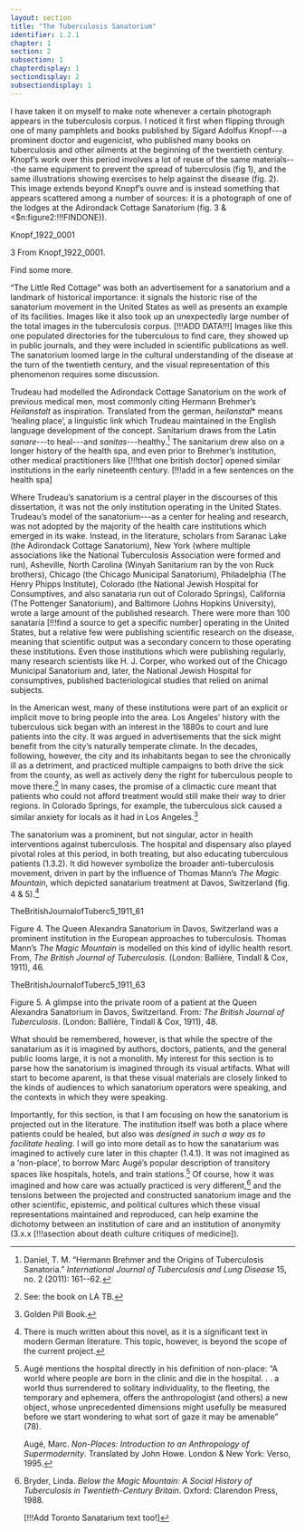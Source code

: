 ```yaml
---
layout: section
title: "The Tuberculosis Sanatorium"
identifier: 1.2.1
chapter: 1
section: 2
subsection: 1
chapterdisplay: 1
sectiondisplay: 2
subsectiondisplay: 1
---
```


I have taken it on myself to make note whenever a certain photograph appears in the tuberculosis corpus. I noticed it first when flipping through one of many pamphlets and books published by Sigard Adolfus Knopf---a prominent doctor and eugenicist, who published many books on tuberculosis and other ailments at the beginning of the twentieth century. Knopf’s work over this period involves a lot of reuse of the same materials---the same equipment to prevent the spread of tuberculosis (fig 1), and the same illustrations showing exercises to help against the disease (fig. 2). This image extends beyond Knopf’s ouvre and is instead something that appears scattered among a number of sources: it is a photograph of one of the lodges at the Adirondack Cottage Sanatorium (fig. 3 & <$n:figure2:!!!FINDONE)). 

Knopf_1922_0001

3 From Knopf_1922_0001.

Find some more.

“The Little Red Cottage” was both an advertisement for a sanatorium and a landmark of historical importance: it signals the historic rise of the sanatorium movement in the United States as well as presents an example of its facilities. Images like it also took up an unexpectedly large number of the total images in the tuberculosis corpus. [!!!ADD DATA!!!] Images like this one populated directories for the tuberculous to find care, they showed up in public journals, and they were included in scientific publications as well. The sanatorium loomed large in the cultural understanding of the disease at the turn of the twentieth century, and the visual representation of this phenomenon requires some discussion.

Trudeau had modelled the Adirondack Cottage Sanatorium on the work of previous medical men, most commonly citing Hermann Brehmer’s *Heilanstalt* as inspiration. Translated from the german, *heilanstal** means ‘healing place’, a linguistic link which Trudeau maintained in the English language development of the concept. Sanitarium draws from the Latin *sanare*---to heal---and *sanitas*---healthy.[^fn1] The sanitarium drew also on a longer history of the health spa, and even prior to Brehmer’s institution, other medical practitioners like [!!!that one british doctor] opened similar institutions in the early nineteenth century. [!!!add in a few sentences on the health spa]

Where Trudeau’s sanatorium is a central player in the discourses of this dissertation, it was not the only institution operating in the United States. Trudeau’s model of the sanatorium---as a center for healing and research‚ was not adopted by the majority of the health care institutions which emerged in its wake. Instead, in the literature, scholars from Saranac Lake (the Adirondack Cottage Sanatorium), New York (where multiple associations like the National Tuberculosis Association were formed and run), Asheville, North Carolina (Winyah Sanitarium ran by the von Ruck brothers), Chicago (the Chicago Municipal Sanatorium), Philadelphia (The Henry Phipps Institute), Colorado (the National Jewish Hospital for Consumptives, and also sanataria run out of Colorado Springs), California (The Pottenger Sanatorium), and Baltimore (Johns Hopkins University), wrote a large amount of the published research. There were more than 100 sanataria [!!!find a source to get a specific number] operating in the United States, but a relative few were publishing scientific research on the disease, meaning that scientific output was a secondary concern to those operating these institutions. Even those institutions which were publishing regularly, many research scientists like H. J. Corper, who worked out of the Chicago Municipal Sanatorium and, later, the National Jewish Hospital for consumptives, published bacteriological studies that relied on animal subjects. 

In the American west, many of these institutions were part of an explicit or implicit move to bring people into the area. Los Angeles’ history with the tuberculous sick began with an interest in the 1880s to court and lure patients into the city. It was argued in advertisements that the sick might benefit from the city’s naturally temperate climate. In the decades, following, however, the city and its inhabitants began to see the chronically ill as a detriment, and practiced multiple campaigns to both drive the sick from the county, as well as actively deny the right for tuberculous people to move there.[^fn2] In many cases, the promise of a climactic cure meant that patients who could not afford treatment would still make their way to drier regions. In Colorado Springs, for example, the tuberculous sick caused a similar anxiety for locals as it had in Los Angeles.[^fn3]

The sanatorium was a prominent, but not singular, actor in health interventions against tuberculosis. The hospital and dispensary also played pivotal roles at this period, in both treating, but also educating tuberculous patients (1.3.2). It did however symbolize the broader anti-tuberculosis movement, driven in part by the influence of Thomas Mann’s *The Magic Mountain*, which depicted sanatarium treatment at Davos, Switzerland (fig. 4 & 5).[^fn4]

TheBritishJournalofTuberc5_1911_61

Figure 4. The Queen Alexandra Sanatorium in Davos, Switzerland was a prominent institution in the European approaches to tuberculosis. Thomas Mann’s *The Magic Mountain* is modelled on this kind of idyllic health resort. From, *The British Journal of Tuberculosis*. (London: Ballière, Tindall & Cox, 1911), 46.

TheBritishJournalofTuberc5_1911_63

Figure 5. A glimpse into the private room of a patient at the Queen Alexandra Sanatorium in Davos, Switzerland. From: *The British Journal of Tuberculosis*. (London: Ballière, Tindall & Cox, 1911), 48.

What should be remembered, however, is that while the spectre of the sanatarium as it is imagined by authors, doctors, patients, and the general public looms large, it is not a monolith. My interest for this section is to parse how the sanatorium is imagined through its visual artifacts. What will start to become aparent, is that these visual materials are closely linked to the kinds of audiences to which sanatorium operators were speaking, and the contexts in which they were speaking.

Importantly, for this section, is that I am focusing on how the sanatorium is projected out in the literature. The institution itself was both a place where patients could be healed, but also was *designed in such a way as to facilitate healing*. I will go into more detail as to how the sanatarium was imagined to actively cure later in this chapter (1.4.1). It was not imagined as a ‘non-place’, to borrow Marc Augé’s popular description of transitory spaces like hospitals, hotels, and train stations.[^fn5] Of course, how it was imagined and how care was actually practiced is very different,[^fn6] and the tensions between the projected and constructed sanatorium image and the other scientific, epistemic, and political cultures which these visual representations maintained and reproduced, can help examine the dichotomy between an institution of care and an institution of anonymity (3.x.x [!!!asection about death culture critiques of medicine]).

[^fn1]: Daniel, T. M. “Hermann Brehmer and the Origins of Tuberculosis Sanatoria.” *International Journal of Tuberculosis and Lung Disease* 15, no. 2 (2011): 161--62.

[^fn2]: See: the book on LA TB.

[^fn3]: Golden Pill Book.

[^fn4]: There is much written about this novel, as it is a significant text in modern German literature. This topic, however, is beyond the scope of the current project.

[^fn5]: Augé mentions the hospital directly in his definition of non-place: “A world where people are born in the clinic and die in the hospital. . . a world thus surrendered to solitary individuality, to the fleeting, the temporary and ephemera, offers the anthropologist (and others) a new object, whose unprecedented dimensions might usefully be measured before we start wondering to what sort of gaze it may be amenable” (78).
	
	Augé, Marc. *Non-Places: Introduction to an Anthropology of Supermodernity*. Translated by John Howe. London & New York: Verso, 1995.

[^fn6]: Bryder, Linda. *Below the Magic Mountain: A Social History of Tuberculosis in Twentieth-Century Britain*. Oxford: Clarendon Press, 1988.
	
	[!!!Add Toronto Sanatarium text too!]